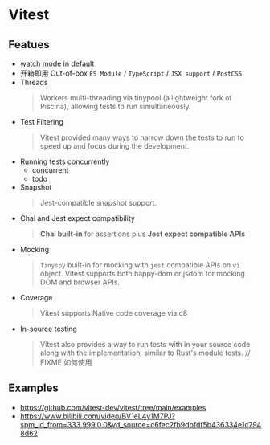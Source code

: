 # Vitest

## Featues

* watch mode in default
* 开箱即用 Out-of-box `ES Module` / `TypeScript` / `JSX support` / `PostCSS`
* Threads
  > Workers multi-threading via tinypool (a lightweight fork of Piscina), allowing tests to run simultaneously.
* Test Filtering
  > Vitest provided many ways to narrow down the tests to run to speed up and focus during the development.
* Running tests concurrently
  + concurrent
  + todo
* Snapshot
  > Jest-compatible snapshot support.
* Chai and Jest expect compatibility
  > **Chai built-in** for assertions plus **Jest expect compatible APIs**
* Mocking
  > `Tinyspy` built-in for mocking with `jest` compatible APIs on `vi` object.
  > Vitest supports both happy-dom or jsdom for mocking DOM and browser APIs.
* Coverage
  > Vitest supports Native code coverage via c8
* In-source testing
  > Vitest also provides a way to run tests with in your source code along with the implementation, similar to Rust's module tests. // FIXME 如何使用

## Examples

* https://github.com/vitest-dev/vitest/tree/main/examples
* https://www.bilibili.com/video/BV1eL4y1M7PJ?spm_id_from=333.999.0.0&vd_source=c6fec2fb9dbfdf5b436334e1c7948d62
